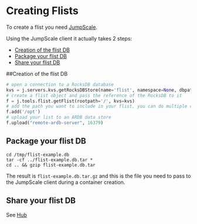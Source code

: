 # Creating Flists

To create a flist you need [JumpScale](https://github.com/Jumpscale/jumpscale_core8#how-to-install-from-master).

Using the JumpScale client it actually takes 2 steps:

- [Creation of the flist DB](#create-db)
- [Package your flist DB](#packqage-db)
- [Share your flist DB](3share)

<a id="create-db"></a>
##Creation of the flist DB

```python
# open a connection to a RocksDB database
kvs = j.servers.kvs.getRocksDBStore(name='flist', namespace=None, dbpath="/tmp/flist-example.db")
# create a flist object and pass the reference of the RocksDB to it
f = j.tools.flist.getFlist(rootpath='/', kvs=kvs)
# add the path you want to include in your flist, you can do multiple calls to f.add
f.add('/opt')
# upload your list to an ARDB data store
f.upload("remote-ardb-server", 16379)
```

<a id="package-db"></a>
## Package your flist DB

```shell
cd /tmp/flist-example.db
tar -cf ../flist-example.db.tar *
cd .. && gzip flist-example.db.tar
```

The result is `flist-example.db.tar.gz` and this is the file you need to pass to the JumpScale client during a container creation.


<a id="share"></a>
## Share your flist DB

See [Hub](hub.md)
